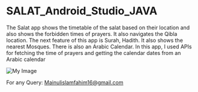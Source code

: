 # SALAT_Android_Studio_JAVA
The Salat app shows the timetable of the salat based on their location and also shows the forbidden times of prayers. It also navigates the Qibla location. The next feature of this app is Surah, Hadith. It also shows the nearest Mosques. There is also an Arabic Calendar. In this app, I used APIs for fetching the time of prayers and getting the calendar dates from an Arabic calendar 

![My Image](Images/start.jpg|'width=100')

For any Query: Mainulislamfahim16@gmail.com
